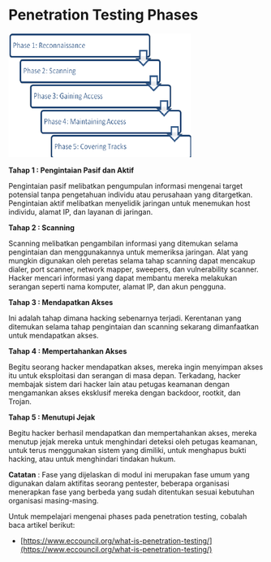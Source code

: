 # Penetration Testing Phases

![Untitled](Penetration%20Testing%20Phases%2042a3730d017146f4ad73179329c474a1/Untitled.png)

**Tahap 1 : Pengintaian Pasif dan Aktif**

Pengintaian pasif melibatkan pengumpulan informasi mengenai target potensial tanpa pengetahuan individu atau perusahaan yang ditargetkan. Pengintaian aktif melibatkan menyelidik jaringan untuk menemukan host individu, alamat IP, dan layanan di jaringan.

**Tahap 2 : Scanning**

Scanning melibatkan pengambilan informasi yang ditemukan selama pengintaian dan menggunakannya untuk memeriksa jaringan. Alat yang mungkin digunakan oleh peretas selama tahap scanning dapat mencakup dialer, port scanner, network mapper, sweepers, dan vulnerability scanner. Hacker mencari informasi yang dapat membantu mereka melakukan serangan seperti nama komputer, alamat IP, dan akun pengguna.

**Tahap 3 : Mendapatkan Akses**

Ini adalah tahap dimana hacking sebenarnya terjadi. Kerentanan yang ditemukan selama tahap pengintaian dan scanning sekarang dimanfaatkan untuk mendapatkan akses.

**Tahap 4 : Mempertahankan Akses**

Begitu seorang hacker mendapatkan akses, mereka ingin menyimpan akses itu untuk eksploitasi dan serangan di masa depan. Terkadang, hacker membajak sistem dari hacker lain atau petugas keamanan dengan mengamankan akses eksklusif mereka dengan backdoor, rootkit, dan Trojan.

**Tahap 5 : Menutupi Jejak**

Begitu hacker berhasil mendapatkan dan mempertahankan akses, mereka menutup jejak mereka untuk menghindari deteksi oleh petugas keamanan, untuk terus menggunakan sistem yang dimiliki, untuk menghapus bukti hacking, atau untuk menghindari tindakan hukum.

**Catatan** : Fase yang dijelaskan di modul ini merupakan fase umum yang digunakan dalam aktifitas seorang pentester, beberapa organisasi menerapkan fase yang berbeda yang sudah ditentukan sesuai kebutuhan organisasi masing-masing.

Untuk mempelajari mengenai phases pada penetration testing, cobalah baca artikel berikut:

- [https://www.eccouncil.org/what-is-penetration-testing/](https://www.eccouncil.org/what-is-penetration-testing/)